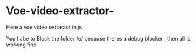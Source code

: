 # Voe-video-extractor-
Here a voe video extractor in js

You habe to Block the folder /e/ because theres a debug blocker , then all is working fine 
